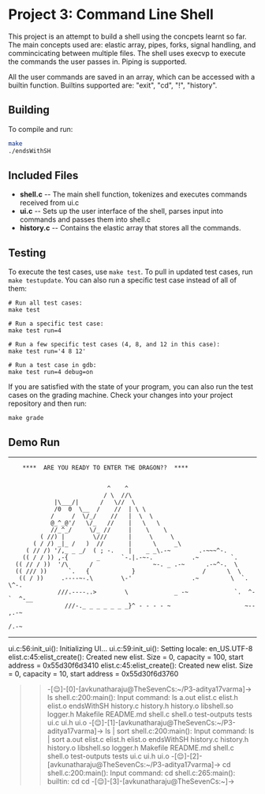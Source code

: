 # Project 3: Command Line Shell


This project is an attempt to build a shell using the concpets learnt so far.
The main concepts used are: elastic array, pipes, forks, signal handling, and commincicating between multiple files.
The shell uses execvp to execute the commands the user passes in.
Piping is supported.

All the user commands are saved in an array, which can be accessed with a builtin function.
Builtins supported are: "exit", "cd", "!", "history".

## Building
To compile and run:

```bash
make
./endsWithSH
```

## Included Files

* **shell.c** -- The main shell function, tokenizes and executes commands received from ui.c
* **ui.c** -- Sets up the user interface of the shell, parses input into commands and passes them into shell.c
* **history.c** -- Contains the elastic array that stores all the commands.

## Testing

To execute the test cases, use `make test`. To pull in updated test cases, run `make testupdate`. You can also run a specific test case instead of all of them:

```
# Run all test cases:
make test

# Run a specific test case:
make test run=4

# Run a few specific test cases (4, 8, and 12 in this case):
make test run='4 8 12'

# Run a test case in gdb:
make test run=4 debug=on
```

If you are satisfied with the state of your program, you can also run the test cases on the grading machine. Check your changes into your project repository and then run:

```
make grade
```

## Demo Run

****************************************************************************


        ****  ARE YOU READY TO ENTER THE DRAGON??  ****


                                ^    ^
                               / \  //\ 
                 |\___/|      /   \//  \ 
                 /0  0  \__  /    //  | \ \ 
                /     /  \/_/    //   |  \  \ 
                @_^_@'/   \/_   //    |   \   \ 
                //_^_/     \/_ //     |    \    \ 
             ( //) |        \///      |     \     \ 
           ( / /) _|_ /   )  //       |      \     _\ 
         ( // /) '/,_ _ _/  ( ; -.    |    _ _\.-~        .-~~~^-. 
        (( / / )) ,-{        _      `-.|.-~-.           .~         `. 
      (( // / ))  '/\      /                 ~-. _ .-~      .-~^-.  \ 
      (( /// ))      `.   {            }                   /      \  \ 
       (( / ))     .----~-.\        \-'                 .~         \  `. \^-. 
                  ///.----..>        \             _ -~             `.  ^-`  ^-__ 
                    ///-._ _ _ _ _ _ _}^ - - - - ~                     ~-- ,.-~ 
                                                                        /.-~

****************************************************************************
ui.c:56:init_ui(): Initializing UI...
ui.c:59:init_ui(): Setting locale: en_US.UTF-8
elist.c:45:elist_create(): Created new elist. Size = 0, capacity = 100, start address = 0x55d30f6d3410
elist.c:45:elist_create(): Created new elist. Size = 0, capacity = 10, start address = 0x55d30f6d3760
>>-[😌]-[0]-[avkunatharaju@TheSevenCs:~/P3-aditya17varma]-> ls
shell.c:200:main(): Input command: ls
a.out  elist.c  elist.h  elist.o  endsWithSH  history.c  history.h  history.o  libshell.so  logger.h  Makefile  README.md  shell.c  shell.o  test-outputs  tests  ui.c  ui.h  ui.o
>>-[😌]-[1]-[avkunatharaju@TheSevenCs:~/P3-aditya17varma]-> ls | sort
shell.c:200:main(): Input command: ls | sort
a.out
elist.c
elist.h
elist.o
endsWithSH
history.c
history.h
history.o
libshell.so
logger.h
Makefile
README.md
shell.c
shell.o
test-outputs
tests
ui.c
ui.h
ui.o
>>-[😌]-[2]-[avkunatharaju@TheSevenCs:~/P3-aditya17varma]-> cd
shell.c:200:main(): Input command: cd
shell.c:265:main(): builtin: cd cd
>>-[😌]-[3]-[avkunatharaju@TheSevenCs:~]-> 
